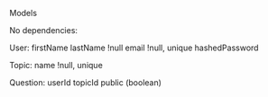 Models

No dependencies:

User:
firstName
lastName !null
email !null, unique
hashedPassword

Topic:
name !null, unique

Question:
userId
topicId
public (boolean)
